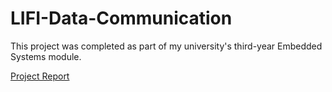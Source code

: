 # LIFI-Data-Communication
This project was completed as part of my university's third-year Embedded Systems module.

[Project Report](https://github.com/randhana/LIFI-Data-Communication/blob/master/Final%20Project%20Report/Li-Fi%20based%20Text%20Communication%20Application_Report.pdf)


